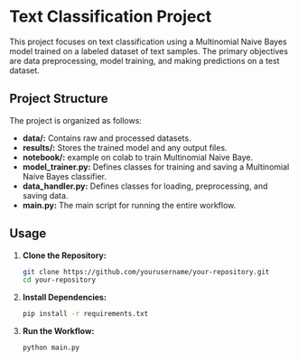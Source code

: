 # Text Classification Project

This project focuses on text classification using a Multinomial Naive Bayes model trained on a labeled dataset of text samples. The primary objectives are data preprocessing, model training, and making predictions on a test dataset.

## Project Structure

The project is organized as follows:

- **data/:** Contains raw and processed datasets.
- **results/:** Stores the trained model and any output files.
- **notebook/:** example on colab to train Multinomial Naive Baye.
- **model_trainer.py:** Defines classes for training and saving a Multinomial Naive Bayes classifier.
- **data_handler.py:** Defines classes for loading, preprocessing, and saving data.
- **main.py:** The main script for running the entire workflow.

## Usage

1. **Clone the Repository:**
   ```bash
   git clone https://github.com/yourusername/your-repository.git
   cd your-repository

2. **Install Dependencies:**
   ```bash
   pip install -r requirements.txt

3. **Run the Workflow:**
   ```bash
   python main.py
